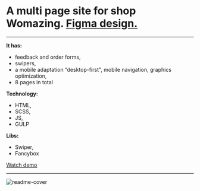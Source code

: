 # A multi page site for shop **Womazing**. [Figma design.](https://www.figma.com/community/file/1233626946001279400)

<hr>

**It has:**
- feedback and order forms,
- swipers,
- a mobile adaptation “desktop-first", mobile navigation, graphics optimization,
- 8 pages in total
  

**Technology:** 
- HTML, 
- SCSS, 
- JS, 
- GULP

**Libs:** 
- Swiper,
- Fancybox

[Watch demo](https://nattyme.github.io/womazing/)

<hr>

![readme-cover](https://github.com/user-attachments/assets/8e70ddf0-e430-4302-92b2-83d3773deeac)


